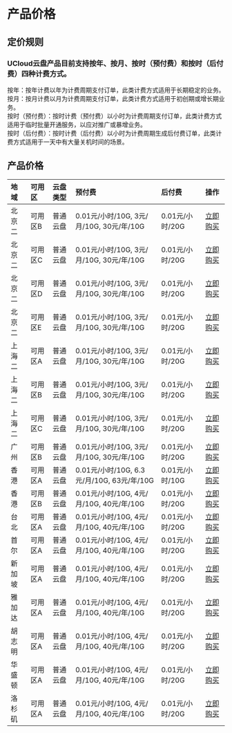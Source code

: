 # 产品价格

## 定价规则
### UCloud云盘产品目前支持按年、按月、按时（预付费）和按时（后付费）四种计费方式。
按年：按年计费以年为计费周期支付订单，此类计费方式适用于长期稳定的业务。    
按月：按月计费以月为计费周期支付订单，此类计费方式适用于初创期或增长期业务。     
按时（预付费）：按时计费（预付费）以小时为计费周期支付订单，此类计费方式适用于临时批量开通服务，以应对推广或暴增业务。     
按时（后付费）：按时计费（后付费）以小时为计费周期生成后付费订单，此类计费方式适用于一天中有大量关机时间的场景。      

## 产品价格
<!-- udocs:price -->
| 地域 | 可用区 | 云盘类型 |  预付费 | 后付费| 操作 |
| :---- | :---- | :---- | :---- | :---- | :---- |
| 北京二 | 可用区B | 普通云盘 | 0.01元/小时/10G, 3元/月/10G, 30元/年/10G | 0.01元/小时/20G| [立即购买](https://www.ucloud.cn/site/product/udisk.html) |
| 北京二 | 可用区C | 普通云盘 | 0.01元/小时/10G, 3元/月/10G, 30元/年/10G | 0.01元/小时/20G| [立即购买](https://www.ucloud.cn/site/product/udisk.html) |
| 北京二 | 可用区D | 普通云盘 | 0.01元/小时/10G, 3元/月/10G, 30元/年/10G | 0.01元/小时/20G| [立即购买](https://www.ucloud.cn/site/product/udisk.html) |
| 北京二 | 可用区E | 普通云盘 | 0.01元/小时/10G, 3元/月/10G, 30元/年/10G | 0.01元/小时/20G| [立即购买](https://www.ucloud.cn/site/product/udisk.html) |
| 上海二 | 可用区A | 普通云盘 | 0.01元/小时/10G, 3元/月/10G, 30元/年/10G | 0.01元/小时/20G| [立即购买](https://www.ucloud.cn/site/product/udisk.html) |
| 上海二 | 可用区B | 普通云盘 | 0.01元/小时/10G, 3元/月/10G, 30元/年/10G | 0.01元/小时/20G| [立即购买](https://www.ucloud.cn/site/product/udisk.html) |
| 上海二 | 可用区C | 普通云盘 | 0.01元/小时/10G, 3元/月/10G, 30元/年/10G | 0.01元/小时/20G| [立即购买](https://www.ucloud.cn/site/product/udisk.html) |
| 广州 | 可用区B | 普通云盘 | 0.01元/小时/10G, 3元/月/10G, 30元/年/10G | 0.01元/小时/20G| [立即购买](https://www.ucloud.cn/site/product/udisk.html) |
| 香港 | 可用区A | 普通云盘 | 0.01元/小时/10G, 6.3元/月/10G, 63元/年/10G | 0.01元/小时/10G| [立即购买](https://www.ucloud.cn/site/product/udisk.html) |
| 香港 | 可用区B | 普通云盘 | 0.01元/小时/10G, 4元/月/10G, 40元/年/10G | 0.01元/小时/20G| [立即购买](https://www.ucloud.cn/site/product/udisk.html) |
| 台北 | 可用区A | 普通云盘 | 0.01元/小时/10G, 4元/月/10G, 40元/年/10G | 0.01元/小时/20G| [立即购买](https://www.ucloud.cn/site/product/udisk.html) |
| 首尔 | 可用区A | 普通云盘 | 0.01元/小时/10G, 4元/月/10G, 40元/年/10G | 0.01元/小时/20G| [立即购买](https://www.ucloud.cn/site/product/udisk.html) |
| 新加坡 | 可用区A | 普通云盘 | 0.01元/小时/10G, 4元/月/10G, 40元/年/10G | 0.01元/小时/20G| [立即购买](https://www.ucloud.cn/site/product/udisk.html) |
| 雅加达 | 可用区A | 普通云盘 | 0.01元/小时/10G, 4元/月/10G, 40元/年/10G | 0.01元/小时/20G| [立即购买](https://www.ucloud.cn/site/product/udisk.html) |
| 胡志明 | 可用区A | 普通云盘 | 0.01元/小时/10G, 4元/月/10G, 40元/年/10G | 0.01元/小时/20G| [立即购买](https://www.ucloud.cn/site/product/udisk.html) |
| 华盛顿 | 可用区A | 普通云盘 | 0.01元/小时/10G, 4元/月/10G, 40元/年/10G | 0.01元/小时/20G| [立即购买](https://www.ucloud.cn/site/product/udisk.html) |
| 洛杉矶 | 可用区A | 普通云盘 | 0.01元/小时/10G, 4元/月/10G, 40元/年/10G | 0.01元/小时/20G| [立即购买](https://www.ucloud.cn/site/product/udisk.html) |
